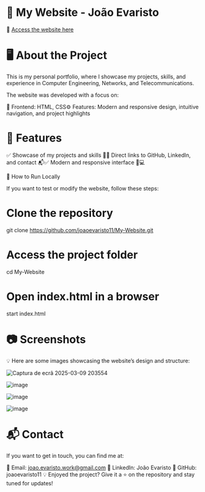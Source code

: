 # 📌 My Website - João Evaristo

🔗 [Access the website here](https://joaoevaristo11.github.io/My-Website/)

# 🖥️ About the Project

This is my personal portfolio, where I showcase my projects, skills, and experience in Computer Engineering, Networks, and Telecommunications.

The website was developed with a focus on:

🎨 Frontend: HTML, CSS⚙️ Features: Modern and responsive design, intuitive navigation, and project highlights

# 🚀 Features

✅ Showcase of my projects and skills 📂✅ Direct links to GitHub, LinkedIn, and contact 📬✅ Modern and responsive interface 📱💻

🔧 How to Run Locally

If you want to test or modify the website, follow these steps: 
# Clone the repository
git clone https://github.com/joaoevaristo11/My-Website.git

# Access the project folder
cd My-Website

# Open index.html in a browser
start index.html


# 📷 Screenshots

💡 Here are some images showcasing the website’s design and structure:

![Captura de ecrã 2025-03-09 203554](https://github.com/user-attachments/assets/c1fdb93b-167d-463a-b74b-1107513d9ae7)

![image](https://github.com/user-attachments/assets/64d353f5-a695-404b-8825-522077de2d17)

![image](https://github.com/user-attachments/assets/186d36f3-fd5c-4acb-8761-0f493055c620)

![image](https://github.com/user-attachments/assets/e3a8dcab-90e0-4ce1-8395-263ca2ace06b)



# 📬 Contact

If you want to get in touch, you can find me at:

📧 Email: joao.evaristo.work@gmail.com
🔗 LinkedIn: João Evaristo
🐙 GitHub: joaoevaristo11
💡 Enjoyed the project? Give it a ⭐ on the repository and stay tuned for updates!
